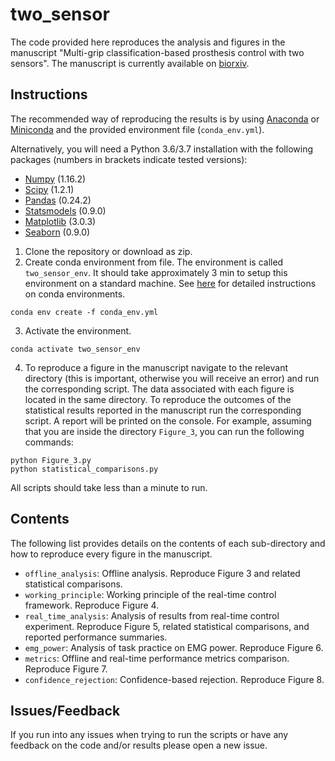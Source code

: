 # two_sensor
The code provided here reproduces the analysis and figures in the manuscript "Multi-grip classification-based prosthesis control with two sensors". The manuscript is currently available on [biorxiv](https://www.biorxiv.org/content/10.1101/579367v1).

## Instructions
The recommended way of reproducing the results is by using [Anaconda](https://anaconda.org/) or [Miniconda](https://docs.conda.io/en/latest/miniconda.html) and the provided environment file (`conda_env.yml`).

Alternatively, you will need a Python 3.6/3.7 installation with the following packages (numbers in brackets indicate tested versions):
* [Numpy](http://www.numpy.org/) (1.16.2)
* [Scipy](https://www.scipy.org/) (1.2.1)
* [Pandas](https://pandas.pydata.org/) (0.24.2)
* [Statsmodels](https://www.statsmodels.org/stable/index.html) (0.9.0)
* [Matplotlib](https://matplotlib.org/) (3.0.3)
* [Seaborn](https://seaborn.pydata.org/) (0.9.0)

1. Clone the repository or download as zip.
2. Create conda environment from file. The environment is called `two_sensor_env`. It should take approximately 3 min to setup this environment on a standard machine. See [here](https://conda.io/projects/conda/en/latest/user-guide/tasks/manage-environments.html?highlight=environment) for detailed instructions on conda environments.
```
conda env create -f conda_env.yml
```

3. Activate the environment.
```
conda activate two_sensor_env
```

4. To reproduce a figure in the manuscript navigate to the relevant directory (this is important, otherwise you will receive an error) and run the corresponding script. The data associated with each figure is located in the same directory. To reproduce the outcomes of the statistical results reported in the manuscript run the corresponding script. A report will be printed on the console. For example, assuming that you are inside the directory `Figure_3`, you can run the following commands:
```
python Figure_3.py
python statistical_comparisons.py
```

All scripts should take less than a minute to run.

## Contents
The following list provides details on the contents of each sub-directory and how to reproduce every figure in the manuscript.
* `offline_analysis`: Offline analysis. Reproduce Figure 3 and related statistical comparisons.
* `working_principle`: Working principle of the real-time control framework. Reproduce Figure 4.
* `real_time_analysis`: Analysis of results from real-time control experiment. Reproduce Figure 5, related statistical comparisons, and reported performance summaries.
* `emg_power`: Analysis of task practice on EMG power. Reproduce Figure 6.
* `metrics`: Offline and real-time performance metrics comparison. Reproduce Figure 7.
* `confidence_rejection`: Confidence-based rejection. Reproduce Figure 8.

## Issues/Feedback
If you run into any issues when trying to run the scripts or have any feedback on the code and/or results please open a new issue.
